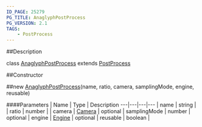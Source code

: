 ```yaml
---
ID_PAGE: 25279
PG_TITLE: AnaglyphPostProcess
PG_VERSION: 2.1
TAGS:
    - PostProcess
---
```

##Description

class [AnaglyphPostProcess](/classes/2.2-alpha/AnaglyphPostProcess) extends [PostProcess](/classes/2.2-alpha/PostProcess)



##Constructor

##new [AnaglyphPostProcess](/classes/2.2-alpha/AnaglyphPostProcess)(name, ratio, camera, samplingMode, engine, reusable)



####Parameters
 | Name | Type | Description
---|---|---|---
 | name | string | 
 | ratio | number | 
 | camera | [Camera](/classes/2.2-alpha/Camera) | 
optional | samplingMode | number | 
optional | engine | [Engine](/classes/2.2-alpha/Engine) | 
optional | reusable | boolean | 

